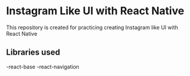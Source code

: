 # Instagram Like UI with React Native
This repository is created for practicing creating Instagram like UI with React Native

## Libraries used
-react-base
-react-navigation
